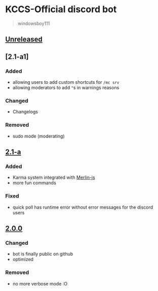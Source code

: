 # KCCS-Official discord bot
> windowsboy111

## [Unreleased]

## [2.1-a1]
### Added
- allowing users to add custom shortcuts for `/mc srv`
- allowing moderators to add `"`s in warnings reasons
### Changed
- Changelogs
### Removed
- sudo mode (moderating)

## [2.1-a]
### Added
- Karma system integrated with [Merlin-js]
- more fun commands
### Fixed
- quick poll has runtime error without error messages for the discord users

## [2.0.0]
### Changed
- bot is finally public on github
- optimized
### Removed
- no more verbose mode :O


[Unreleased]:   https://github.com/windowsboy111/Merlin-py/compare/3.0-a...HEAD
[3.0-a1]:       https://github.com/windowsboy111/Merlin-py/compare/2.0.0...3.0-a
[2.1-a]:        https://github.com/windowsboy111/Merlin-py/compare/2.0.0...3.0-a
[2.0.0]:        https://github.com/windowsboy111/Merlin-py/releases/tag/2.0.0

[Merlin-js]:    https://github.com/windowsboy111/Merlin-js
